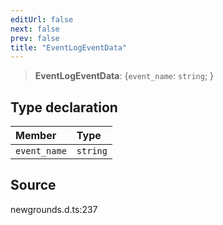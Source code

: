 ```yaml
---
editUrl: false
next: false
prev: false
title: "EventLogEventData"
---
```


> **EventLogEventData**: \{`event_name`: `string`;  }

## Type declaration

| Member | Type |
| :------ | :------ |
| `event_name` | `string` |

## Source

newgrounds.d.ts:237
